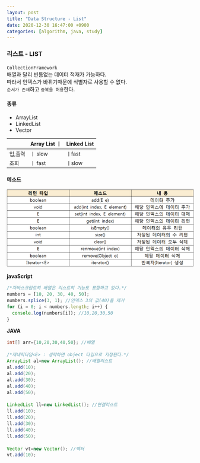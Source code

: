 ```yaml
---
layout: post
title: "Data Structure - List"
date: 2020-12-30 16:47:00 +0900
categories: [algorithm, java, study]
---
```


### 리스트 - LIST

`CollectionFramework`<br>
배열과 달리 빈틈없는 데이터 적재가 가능하다. <br>
따라서 인덱스가 바뀌기때문에 식별자로 사용할 수 없다.<br>
`순서가 존재`하고 `중복을 허용`한다.<br>

#### 종류

- ArrayList
- LinkedList
- Vector

|         | Array List ㅣ | Linked List |
| ------- | ------------- | ----------- |
| 입,출력 | ㅣ slow       | ㅣfast      |
| 조회    | ㅣ fast       | ㅣslow      |

#### 메소드

![list](list.png)

**javaScript**

```javascript
/*자바스크립트의 배열은 리스트의 기능도 포함하고 있다.*/
numbers = [10, 20, 30, 40, 50];
numbers.splice(3, 1); //인덱스 3의 값(40)을 제거
for (i = 0; i < numbers.length; i++) {
  console.log(numbers[i]); //10,20,30,50
}
```

**JAVA**

```java
int[] arr={10,20,30,40,50}; //배열

/*제네릭타입<E> : 생략하면 object 타입으로 지정된다.*/
ArrayList al=new ArrayList(); //배열리스트
al.add(10);
al.add(20);
al.add(30);
al.add(40);
al.add(50);

LinkedList ll=new LinkedList(); //연결리스트
ll.add(10);
ll.add(20);
ll.add(30);
ll.add(40);
ll.add(50);

Vector vt=new Vector(); //벡터
vt.add(10);

```
